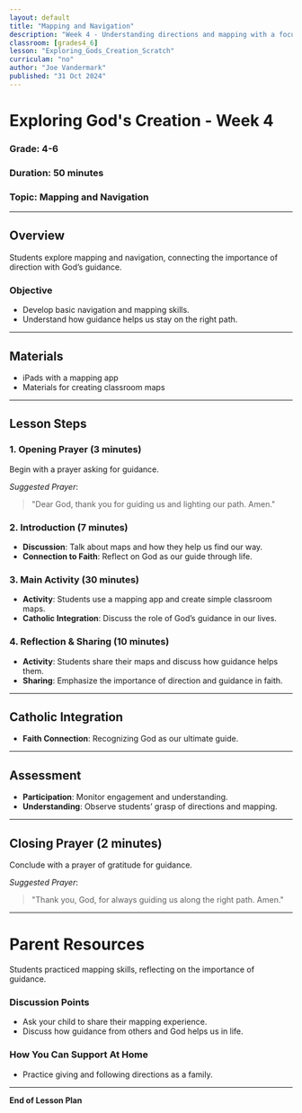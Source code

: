 ```yaml
---
layout: default
title: "Mapping and Navigation"
description: "Week 4 - Understanding directions and mapping with a focus on God's guidance."
classroom: [grades4_6]
lesson: "Exploring_Gods_Creation_Scratch"
curriculam: "no"
author: "Joe Vandermark"
published: "31 Oct 2024"
---
```


# Exploring God's Creation - Week 4

### **Grade**: 4-6  
### **Duration**: 50 minutes  
### **Topic**: Mapping and Navigation

---

## **Overview**
Students explore mapping and navigation, connecting the importance of direction with God’s guidance.

### **Objective**
- Develop basic navigation and mapping skills.
- Understand how guidance helps us stay on the right path.

---

## **Materials**
- iPads with a mapping app
- Materials for creating classroom maps

---

## **Lesson Steps**

### **1. Opening Prayer (3 minutes)**
Begin with a prayer asking for guidance.

_Suggested Prayer_:  
> "Dear God, thank you for guiding us and lighting our path. Amen."

### **2. Introduction (7 minutes)**
- **Discussion**: Talk about maps and how they help us find our way.
- **Connection to Faith**: Reflect on God as our guide through life.

### **3. Main Activity (30 minutes)**
- **Activity**: Students use a mapping app and create simple classroom maps.
- **Catholic Integration**: Discuss the role of God’s guidance in our lives.

### **4. Reflection & Sharing (10 minutes)**
- **Activity**: Students share their maps and discuss how guidance helps them.
- **Sharing**: Emphasize the importance of direction and guidance in faith.

---

## **Catholic Integration**
- **Faith Connection**: Recognizing God as our ultimate guide.

---

## **Assessment**
- **Participation**: Monitor engagement and understanding.
- **Understanding**: Observe students’ grasp of directions and mapping.

---

## **Closing Prayer (2 minutes)**
Conclude with a prayer of gratitude for guidance.

_Suggested Prayer_:  
> "Thank you, God, for always guiding us along the right path. Amen."

---

# Parent Resources


Students practiced mapping skills, reflecting on the importance of guidance.

### **Discussion Points**
- Ask your child to share their mapping experience.
- Discuss how guidance from others and God helps us in life.

### **How You Can Support At Home**
- Practice giving and following directions as a family.

---

**End of Lesson Plan**
